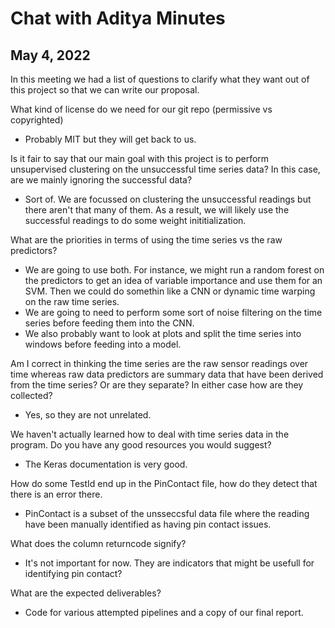 # Chat with Aditya Minutes
## May 4, 2022

In this meeting we had a list of questions to clarify what they want out of this project so that we can write our proposal. 

What kind of license do we need for our git repo (permissive vs copyrighted)
- Probably MIT but they will get back to us. 

Is it fair to say that our main goal with this project is to perform unsupervised clustering on the unsuccessful time series data? In this case, are we mainly ignoring the successful data?
- Sort of. We are focussed on clustering the unsuccessful readings but there aren't that many of them. As a result, we will likely use the successful readings to do some weight inititialization. 

What are the priorities in terms of using the time series vs the raw predictors?
- We are going to use both. For instance, we might run a random forest on the predictors to get an idea of variable importance and use them for an SVM. Then we could do somethin like a CNN or dynamic time warping on the raw time series. 
- We are going to need to perform some sort of noise filtering on the time series before feeding them into the CNN. 
- We also probably want to look at plots and split the time series into windows before feeding into a model. 

Am I correct in thinking the time series are the raw sensor readings over time whereas raw data predictors are summary data that have been derived from the  time series? Or are they separate? In either case how are they collected?
- Yes, so they are not unrelated. 

We haven't actually learned how to deal with time series data in the program. Do you have any good resources you would suggest?
- The Keras documentation is very good. 

How do some TestId end up in the PinContact file, how do they detect that there is an error there.
- PinContact is a subset of the unsseccsful data file where the reading have been manually identified as having pin contact issues. 

What does the column returncode signify?
- It's not important for now. They are indicators that might be usefull for identifying pin contact?

What are the expected deliverables?
- Code for various attempted pipelines and a copy of our final report. 

